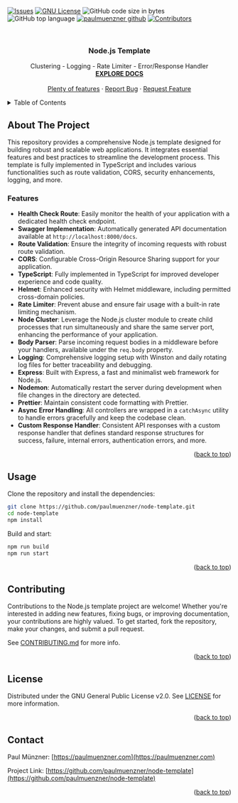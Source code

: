 <a name="readme-top"></a>


<!-- PROJECT SHIELDS -->
[![Issues][issues-shield]][issues-url]
[![GNU License][license-shield]][license-url]
![GitHub code size in bytes](https://img.shields.io/github/languages/code-size/paulmuenzner/node-template)
![GitHub top language](https://img.shields.io/github/languages/top/paulmuenzner/node-template)
[![paulmuenzner github][github-shield]][github-url] 
[![Contributors][contributors-shield]][contributors-url]



<!-- PROJECT LOGO -->
<br />
<div align="center">

  <h3 align="center">Node.js Template</h3>

  <p align="center">
    Clustering - Logging - Rate Limiter - Error/Response Handler
    <br />
    <a href="#about-the-project"><strong>EXPLORE DOCS</strong></a>
    <br />
    <br />
    <a href="#about-the-project">Plenty of features</a>
    ·
    <a href="https://github.com/paulmuenzner/node-template/issues">Report Bug</a>
    ·
    <a href="https://github.com/paulmuenzner/node-template/issues">Request Feature</a>
  </p>
</div>


<!-- TABLE OF CONTENTS -->
<details>
  <summary>Table of Contents</summary>
  <ol>
    <li><a href="#about-the-project">About The Project</a></li>
    <li><a href="#usage">Usage</a></li>
    <li><a href="#contributing">Contributing</a></li>
    <li><a href="#license">License</a></li>
    <li><a href="#contact">Contact</a></li>
  </ol>
</details>



<!-- ABOUT THE PROJECT -->
## About The Project

This repository provides a comprehensive Node.js template designed for building robust and scalable web applications. It integrates essential features and best practices to streamline the development process. This template is fully implemented in TypeScript and includes various functionalities such as route validation, CORS, security enhancements, logging, and more.


### Features
- **Health Check Route**: Easily monitor the health of your application with a dedicated health check endpoint.
- **Swagger Implementation**: Automatically generated API documentation available at `http://localhost:8000/docs`.
- **Route Validation**: Ensure the integrity of incoming requests with robust route validation.
- **CORS**: Configurable Cross-Origin Resource Sharing support for your application.
- **TypeScript**: Fully implemented in TypeScript for improved developer experience and code quality.
- **Helmet**: Enhanced security with Helmet middleware, including permitted cross-domain policies.
- **Rate Limiter**: Prevent abuse and ensure fair usage with a built-in rate limiting mechanism.
- **Node Cluster**: Leverage the Node.js cluster module to create child processes that run simultaneously and share the same server port, enhancing the performance of your application.
- **Body Parser**: Parse incoming request bodies in a middleware before your handlers, available under the `req.body` property.
- **Logging**: Comprehensive logging setup with Winston and daily rotating log files for better traceability and debugging.
- **Express**: Built with Express, a fast and minimalist web framework for Node.js.
- **Nodemon**: Automatically restart the server during development when file changes in the directory are detected.
- **Prettier**: Maintain consistent code formatting with Prettier.
- **Async Error Handling**: All controllers are wrapped in a `catchAsync` utility to handle errors gracefully and keep the codebase clean.
- **Custom Response Handler**: Consistent API responses with a custom response handler that defines standard response structures for success, failure, internal errors, authentication errors, and more.

<p align="right">(<a href="#readme-top">back to top</a>)</p>

<!-- USAGE -->
## Usage

Clone the repository and install the dependencies:

```bash
git clone https://github.com/paulmuenzner/node-template.git
cd node-template
npm install
```

Build and start:

```bash
npm run build
npm run start
```

<p align="right">(<a href="#readme-top">back to top</a>)</p>


<!-- CONTRIBUTING -->
## Contributing

Contributions to the Node.js template project are welcome! Whether you're interested in adding new features, fixing bugs, or improving documentation, your contributions are highly valued. To get started, fork the repository, make your changes, and submit a pull request. 

See [CONTRIBUTING.md](CONTRIBUTING.md) for more info.

<p align="right">(<a href="#readme-top">back to top</a>)</p>



<!-- LICENSE -->
## License

Distributed under the GNU General Public License v2.0. See [LICENSE](LICENSE.txt) for more information.

<p align="right">(<a href="#readme-top">back to top</a>)</p>



<!-- CONTACT -->
## Contact

Paul Münzner: [https://paulmuenzner.com](https://paulmuenzner.com) 

Project Link: [https://github.com/paulmuenzner/node-template](https://github.com/paulmuenzner/node-template)

<p align="right">(<a href="#readme-top">back to top</a>)</p>





<!-- MARKDOWN LINKS & IMAGES -->
<!-- https://www.markdownguide.org/basic-syntax/#reference-style-links -->
[mongodb-shield]: https://img.shields.io/badge/mongodb-black.svg?logo=mongodb&logoColor=ffffff&colorB=47A248
[mongodb-url]: https://go.dev/
[github-shield]: https://img.shields.io/badge/paulmuenzner-black.svg?logo=github&logoColor=ffffff&colorB=000000
[github-url]: https://github.com/paulmuenzner?tab=repositories
[contributors-shield]: https://img.shields.io/github/contributors/paulmuenzner/node-template.svg
[contributors-url]: https://github.com/paulmuenzner/node-template/graphs/contributors
[issues-shield]: https://img.shields.io/github/issues/paulmuenzner/node-template.svg
[issues-url]: https://github.com/paulmuenzner/node-template/issues
[license-shield]: https://img.shields.io/badge/license-GPL_2.0-orange.svg?colorB=FF5733
[license-url]: https://github.com/paulmuenzner/node-template/blob/master/LICENSE.txt
<!-- [website-shield]: https://img.shields.io/badge/www-paulmuenzner.com-blue
[website-url]: https://paulmuenzner.com -->
